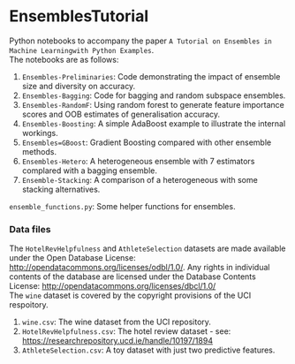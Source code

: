 # EnsemblesTutorial
Python notebooks to accompany the paper `A Tutorial on Ensembles in Machine Learningwith Python Examples`.  
The notebooks are as follows:  
1. `Ensembles-Preliminaries`: Code demonstrating the impact of ensemble size and diversity on accuracy.
2. `Ensembles-Bagging`: Code for bagging and random subspace ensembles.
3. `Ensembles-RandomF`: Using random forest to generate feature importance scores and OOB estimates of generalisation accuracy.
4. `Ensembles-Boosting`: A simple AdaBoost example to illustrate the internal workings.
5. `Ensembles=GBoost`: Gradient Boosting compared with other ensemble methods. 
6. `Ensembles-Hetero`: A heterogeneous ensemble with 7 estimators complared with a bagging ensemble.
7. `Ensemble-Stacking`: A comparison of a heterogeneous with some stacking alternatives.

`ensemble_functions.py`: Some helper functions for ensembles.

### Data files

The `HotelRevHelpfulness`  and `AthleteSelection` datasets are made available under the Open Database License: http://opendatacommons.org/licenses/odbl/1.0/. Any rights in individual contents of the database are licensed under the Database Contents License: http://opendatacommons.org/licenses/dbcl/1.0/  
The `wine` dataset is covered by the copyright provisions of the UCI respoitory.


1. `wine.csv`: The wine dataset from the UCI repository.
2. `HotelRevHelpfulness.csv`: The hotel review dataset - see: https://researchrepository.ucd.ie/handle/10197/1894
3. `AthleteSelection.csv`: A toy dataset with just two predictive features.
